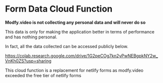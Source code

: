 # Form Data Cloud Function

**Modfy.video is not collecting any personal data and will never do so**

This data is only for making the application better in terms of performance and has nothing personal.

In fact, all the data collected can be accessed publicly below.

https://colab.research.google.com/drive/1G2peCOg7kn2yPwNEBgpkNY2w_VnKh0ZS?usp=sharing

This cloud function is a replacement for netlify forms as modfy.video exceeded the free tier of netlify forms
